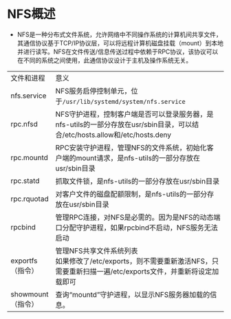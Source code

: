 # NFS概述

- NFS是一种分布式文件系统，允许网络中不同操作系统的计算机间共享文件，其通信协议基于TCP/IP协议层，可以将远程计算机磁盘挂载（mount）到本地并进行读写。NFS在文件传送/信息传送过程中依赖于RPC协议，该协议可以在不同的系统之间使用，此通信协议设计于主机及操作系统无关。

<table>
    <tr>
        <td width="20%">文件和进程</td>
        <td width="80%">意义</td>
    </tr>
    <tr>
        <td>nfs.service</td>
        <td>NFS服务启停控制单元，位于<code>/usr/lib/systemd/system/nfs.service</code></td>
    </tr>
    <tr>
        <td>rpc.nfsd</td>
        <td>NFS守护进程，控制客户端是否可以登录服务器，是nfs-utils的一部分存放在usr/sbin目录，可以结合/etc/hosts.allow和/etc/hosts.deny</td>
    </tr>
    <tr>
        <td>rpc.mountd</td>
        <td>RPC安装守护进程，管理NFS的文件系统，初始化客户端的mount请求，是nfs-utils的一部分存放在usr/sbin目录</td>
    </tr>
    <tr>
        <td>rpc.statd</td>
        <td>抓取文件锁，是nfs-utils的一部分存放在usr/sbin目录</td>
    </tr>
    <tr>
        <td>rpc.rquotad</td>
        <td>对客户文件的磁盘配额限制，是nfs-utils的一部分存放在usr/sbin目录</td>
    </tr>
    <tr>
        <td>rpcbind</td>
        <td>管理RPC连接，对NFS是必需的。因为是NFS的动态端口分配守护进程，如果rpcbind不启动，NFS服务无法启动</td>
    </tr>
    <tr>
        <td>exportfs（指令）</td>
        <td>管理NFS共享文件系统列表 <br />如果修改了/etc/exports，则不需要重新激活NFS，只需要重新扫描一遍/etc/exports文件，并重新将设定加载即可</td>
    </tr>
    <tr>
        <td>showmount（指令）</td>
        <td>查询“mountd”守护进程，以显示NFS服务器加载的信息。</td>
    </tr>
</table>
